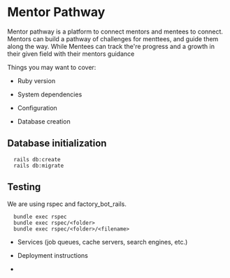 # Mentor Pathway

Mentor pathway is a platform to connect mentors and mentees to connect.
Mentors can build a pathway of challenges for menttees, and guide them along the way.
While Mentees can track the're progress and a growth in their given field with their mentors guidance

Things you may want to cover:

- Ruby version

- System dependencies

- Configuration

- Database creation

## Database initialization
  ```
    rails db:create
    rails db:migrate
  ```


## Testing

  We are using rspec and factory_bot_rails.
  ```
    bundle exec rspec
    bundle exec rspec/<folder>
    bundle exec rspec/<folder>/<filename>
  ```

- Services (job queues, cache servers, search engines, etc.)

- Deployment instructions
  
- 
